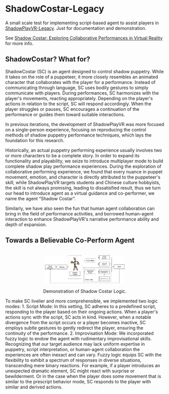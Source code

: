 # ShadowCostar-Legacy

A small scale test for implementing script-based agent to assist players in [ShadowPlayVR-Legacy](https://github.com/CidsHo/ShadowPlayVR-Legacy). Just for documentation and demonstration.

See [Shadow Costar: Exploring Collaborative Performances in Virtual Reality](https://doi.org/10.1145/3623809.3623943) for more info.

## ShadowCostar? What for?
ShadowCostar (SC) is an agent designed to control shadow puppetry. While it takes on the role of a puppeteer, it more closely resembles an animated character that collaborates with the player for a performance. Instead of communicating through language, SC uses bodily gestures to simply communicate with players. During performances, SC harmonizes with the player's movements, reacting appropriately. Depending on the player's actions in relation to the script, SC will respond accordingly. When the player struggles or pauses, SC encourages a continuation of the performance or guides them toward suitable interactions.

In previous iterations, the development of ShadowPlayVR was more focused on a single-person experience, focusing on reproducing the control methods of shadow puppetry performance techniques, which lays the foundation for this research. 

Historically, an actual puppetry performing experience usually involves two or more characters to be a complete story.  In order to expand its functionality and playability, we seize to introduce multiplayer mode to build complete shadow play performance experiences. During the exploration of collaborative performing experience, we found that every nuance in puppet movement, emotion, and character is directly attributed to the puppeteer's skill, while ShadowPlayVR targets students and Chinese culture hobbyists, the skill is not always promising, leading to dissatisfied result, thus we turn our head to introduce agent as a virtual guidance and co-performer, we name the agent “Shadow Costar”.

Similarly, we have also seen the fun that human agent collaboration can bring in the field of performance activities, and borrowed human-agent interaction to enhance ShadowPlayVR's narrative performance ability and depth of expansion.


## Towards a Believable Co-Perform Agent

<p align="center">
    <br>
    <img src="Pictures/Demo.jpg" width="50%"/>
    <br>
</p>

<p align="center">
Demonstration of Shadow Costar Logic.
</p>
To make SC livelier and more comprehensible, we implemented two logic modes:
1. Script Mode: In this setting, SC adheres to a predefined script, responding to the player based on their ongoing actions. When a player's actions sync with the script, SC acts in kind. However, when a notable divergence from the script occurs or a player becomes inactive, SC employs subtle gestures to gently redirect the player, ensuring the continuity of the performance.
2. Improvisation Mode: We incorporated fuzzy logic to endow the agent with rudimentary improvisational skills. Recognizing that our target audience may lack uniform expertise in puppetry, script interpretation, or human-agent collaboration the experiences are often inexact and can vary. Fuzzy logic equips SC with the flexibility to exhibit a spectrum of responses in diverse situations, transcending mere binary reactions. For example, if a player introduces an unexpected dramatic element, SC might react with surprise or bewilderment. Or in the case when the player does some movement that is similar to the prescript behavior mode, SC responds to the player with similar and derived actions.
